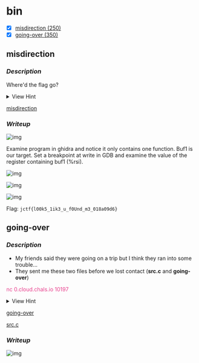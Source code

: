 # **bin**

- [x] [misdirection (250)](#misdirection)
- [x] [going-over (350)](#going-over)

## **misdirection**

### ***Description***

Where'd the flag go?

<details>
    <summary>View Hint</summary>
    There are many ways to solve this challenge, some of which are much easier than others.
</details>


[misdirection](https://www.jerseyctf.site/files/3eadc1906cef0acc4030cb7a9afa3ea2/misdirection?token=eyJ1c2VyX2lkIjozODgsInRlYW1faWQiOjUxMSwiZmlsZV9pZCI6MzF9.YlR4EQ.XKV_izbjw9xvfblun3io4A9Ry0w)

### ***Writeup***

![img](https://lh6.googleusercontent.com/dejQOwGP9W-J6-ZTmAl8cnInzoFDXmskqJ9CHTcNX1HSitcU1_8pHPsvGiYvSjeKEtwGBc69aSShyad7kU1pzJo7yCgiKAO5WGEiRZNuPs5dBYaI88C6mZJHkY5_hjNWPWFGPK5k)

Examine program in ghidra and notice it only contains one function. Buf1 is our target. Set a breakpoint at write in GDB and examine the value of the register containing buf1 (%rsi).

![img](https://lh4.googleusercontent.com/OOM36OUFV1U7TH2-PQ4pT-B5sQ5Te2Bz0CnUaFiD21yxQHCfcFS8wr7y2bjHLMGNIu29ef6hE5tA4i-2u0-sDGW00BVieN8lEmNqIHKglypKRbdkpaPtmOiSPnvTHGvTq4s46u_6)

![img](https://lh4.googleusercontent.com/bMTd_phCMUFuRqfpsKOma88qTiJqv_2XASGVs6KIakpLQCRaMyJVfOARRXAquyt3WW-w526J_pZ3EZlhb0SVRThKdi4W-YUw4Vgg5FZ67PidbAOlSqmvXqMTqsCTezj-cG0oI9kQ)

![img](https://lh6.googleusercontent.com/NfoB-sj63uQk5m6_5F3dB0fjPMvo8rlodFREnwAjm9xHUKLeKBRhrcoJBvK9dtnJcunvEUScSdX5xi9m2cJPBxl-tLiUx3i4uVI0ARptJlsBpcdb3SnOOGE2MJwxIXvztXceOrUS)

Flag: `jctf{l00k5_1ik3_u_f0Und_m3_018a09d6}`

## **going-over**

### ***Description***

- My friends said they were going on a trip but I think they ran into some trouble...
- They sent me these two files before we lost contact (**src.c** and **going-over**)

<span style="color: #e83e8c;">nc 0.cloud.chals.io 10197</span>

<details>
    <summary>View Hint</summary>
    If only there were a way to find the exact location of the ledge... like if the ledge had an address or something
</details>


[going-over](https://www.jerseyctf.site/files/294adfee89ff8062305c35796b90b97e/going-over?token=eyJ1c2VyX2lkIjozODgsInRlYW1faWQiOjUxMSwiZmlsZV9pZCI6MzN9.YlR40Q.f-2IiuCiVZ-JOVxpKQ-BVa4GUsU)

[src.c](https://www.jerseyctf.site/files/a55cf2daca28047e9932cf984c7d6fae/src.c?token=eyJ1c2VyX2lkIjozODgsInRlYW1faWQiOjUxMSwiZmlsZV9pZCI6MzR9.YlR40Q.vCGi5mXxagmbVfsN-Y7k9LbTNFc)

### ***Writeup***

![img](https://lh6.googleusercontent.com/m6MWpDpnY8FiKuoCRR7m0svxvvWKnquvaQfza4-lIV42QTz8KNAo7aga-YUF81eEfVvbtiFLQX4k5MZqb69q1UvC-kTzCymeNo-wub1288uzlpnoYgI3IhzbOtuduSDlSNnQY3jd)